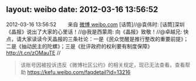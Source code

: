 layout: weibo
date: 2012-03-16 13:56:52
---
2012-03-16 13:56:52  &nbsp;&nbsp;&nbsp;&nbsp;&nbsp;&nbsp; 来自 <a href="http://weibo.com/" rel="nofollow">微博 weibo.com</a>
[话筒]//@袁伟时: [话筒]深圳《晶报》说出了大家的心里话！//@我是西蒙周: 向《晶报》致敬！//@卓越兄: 快点，请大家读读今天晶报的三条社论：一是《民众觉醒是推行整改的重要前提》；二是《抽动民主的陀螺》；三是《批评政府的权利要有制度保障》http://t.cn/zOMauTE //
>  该账号因被投诉违反《微博社区公约》的相关规定，现已无法查看。查看帮助 https://kefu.weibo.com/faqdetail?id=13216
